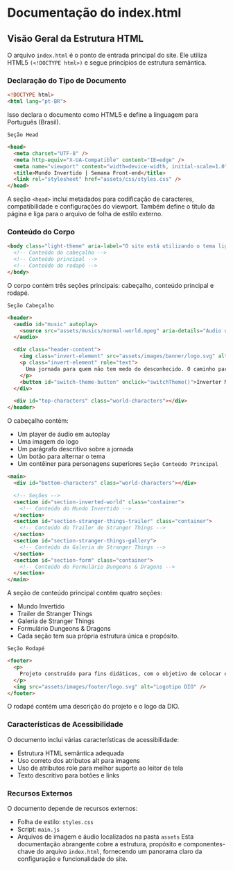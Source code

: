 # Documentação do index.html
## Visão Geral da Estrutura HTML
O arquivo `index.html` é o ponto de entrada principal do site. Ele utiliza HTML5 `(<!DOCTYPE html>)` e segue princípios de estrutura semântica.

### Declaração do Tipo de Documento
```html
<!DOCTYPE html>
<html lang="pt-BR">
```
Isso declara o documento como HTML5 e define a linguagem para Português (Brasil).

`Seção Head`
```html
<head>
  <meta charset="UTF-8" />
  <meta http-equiv="X-UA-Compatible" content="IE=edge" />
  <meta name="viewport" content="width=device-width, initial-scale=1.0" />
  <title>Mundo Invertido | Semana Front-end</title>
  <link rel="stylesheet" href="assets/css/styles.css" />
</head>
```
A seção `<head>` inclui metadados para codificação de caracteres, compatibilidade e configurações do viewport. Também define o título da página e liga para o arquivo de folha de estilo externo.

### Conteúdo do Corpo
```html
<body class="light-theme" aria-label="O site está utilizando o tema light" role="body">
  <!-- Conteúdo do cabeçalho -->
  <!-- Conteúdo principal -->
  <!-- Conteúdo do rodapé -->
</body>
```
O corpo contém três seções principais: cabeçalho, conteúdo principal e rodapé.

`Seção Cabeçalho`
```html
<header>
  <audio id="music" autoplay>
    <source src="assets/musics/normal-world.mpeg" aria-details="Audio do site" />
  </audio>

  <div class="header-content">
    <img class="invert-element" src="assets/images/banner/logo.svg" alt="Imagem principal Mundo Invertido. Semana Frontend DIO." />
    <p class="invert-element" role="text">
      Uma jornada para quem não tem medo do desconhecido. O caminho para o Mundo invertido é incerto, repleto de obstáculos e perigos. Porém, a recompensa é grande: salvar Hawkings e o mundo todo das garras de Vecna. Você está preparado? Então clique no botão abaixo para entrar no Mundo Invertido!
    </p>
    <button id="switch-theme-button" onclick="switchTheme()">Inverter Mundos</button>
  </div>

  <div id="top-characters" class="world-characters"></div>
</header>
```
O cabeçalho contém:

- Um player de áudio em autoplay
- Uma imagem do logo
- Um parágrafo descritivo sobre a jornada
- Um botão para alternar o tema
- Um contêiner para personagens superiores
`Seção Conteúdo Principal`
```html
<main>
  <div id="bottom-characters" class="world-characters"></div>

  <!-- Seções -->
  <section id="section-inverted-world" class="container">
    <!-- Conteúdo do Mundo Invertido -->
  </section>
  <section id="section-stranger-things-trailer" class="container">
    <!-- Conteúdo do Trailer de Stranger Things -->
  </section>
  <section id="section-stranger-things-gallery">
    <!-- Conteúdo da Galeria de Stranger Things -->
  </section>
  <section id="section-form" class="container">
    <!-- Conteúdo do Formulário Dungeons & Dragons -->
  </section>
</main>
```
A seção de conteúdo principal contém quatro seções:

- Mundo Invertido
- Trailer de Stranger Things
- Galeria de Stranger Things
- Formulário Dungeons & Dragons
- Cada seção tem sua própria estrutura única e propósito.

`Seção Rodapé`
```html
<footer>
  <p>
    Projeto construído para fins didáticos, com o objetivo de colocar em prática os conhecimentos de HTML, CSS e JavaScript aprendidos na DIO.
  </p>
  <img src="assets/images/footer/logo.svg" alt="Logotipo DIO" />
</footer>
```
O rodapé contém uma descrição do projeto e o logo da DIO.

### Características de Acessibilidade
O documento inclui várias características de acessibilidade:

- Estrutura HTML semântica adequada
- Uso correto dos atributos alt para imagens
- Uso de atributos role para melhor suporte ao leitor de tela
- Texto descritivo para botões e links
### Recursos Externos
O documento depende de recursos externos:

- Folha de estilo: `styles.css`
- Script: `main.js`
- Arquivos de imagem e áudio localizados na pasta `assets`
Esta documentação abrangente cobre a estrutura, propósito e componentes-chave do arquivo `index.html`, fornecendo um panorama claro da configuração e funcionalidade do site.
